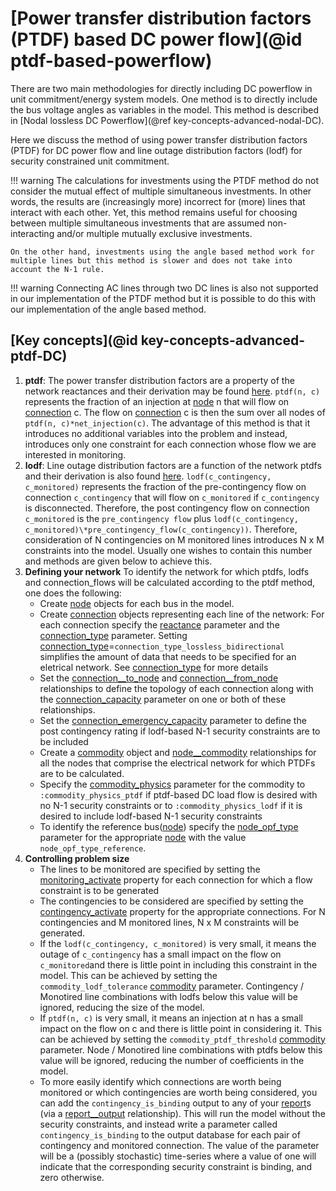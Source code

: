 # [Power transfer distribution factors (PTDF) based DC power flow](@id ptdf-based-powerflow)
There are two main methodologies for directly including DC powerflow in unit commitment/energy system models. One method is to directly include the bus voltage angles as variables in the model. This method is described in [Nodal lossless DC Powerflow](@ref key-concepts-advanced-nodal-DC).

Here we discuss the method of using power transfer distribution factors (PTDF) for DC power flow and line outage distribution factors (lodf) for security constrained unit commitment.

!!! warning
    The calculations for investments using the PTDF method do not consider the mutual effect of multiple simultaneous investments.
    In other words, the results are (increasingly more) incorrect for (more) lines that interact with each other.
    Yet, this method remains useful for choosing between multiple simultaneous investments that are assumed non-interacting and/or multiple mutually exclusive investments.
    
    On the other hand, investments using the angle based method work for multiple lines but this method is slower and does not take into account the N-1 rule.

!!! warning
    Connecting AC lines through two  DC lines is also not supported in our implementation of the PTDF method but it is possible to do this with our implementation of the angle based method.

## [Key concepts](@id key-concepts-advanced-ptdf-DC)
1. **ptdf**: The power transfer distribution factors are a property of the network reactances and their derivation may be found [here](https://www.worldcat.org/title/power-generation-operation-and-control/oclc/886509477). `ptdf(n, c)` represents the fraction of an injection at [node](@ref) n that will flow on [connection](@ref) c. The flow on [connection](@ref) c is then the sum over all nodes of `ptdf(n, c)*net_injection(c)`. The advantage of this method is that it introduces no additional variables into the problem and instead, introduces only one constraint for each connection whose flow we are interested in monitoring.
2. **lodf**: Line outage distribution factors are a function of the network ptdfs and their derivation is also found [here](https://www.worldcat.org/title/power-generation-operation-and-control/oclc/886509477). `lodf(c_contingency, c_monitored)` represents the fraction of the pre-contingency flow on connection `c_contingency` that will flow on `c_monitored` if `c_contingency` is disconnected. Therefore, the post contingency flow on connection `c_monitored` is the `pre_contingency flow` plus `lodf(c_contingency, c_monitored)\*pre_contingency_flow(c_contingency))`. Therefore, consideration of N contingencies on M monitored lines introduces N x M constraints into the model. Usually one wishes to contain this number and methods are given below to achieve this.
3. **Defining your network** To identify the network for which ptdfs, lodfs and connection_flows will be calculated according to the ptdf method, one does the following:
   - Create [node](@ref) objects for each bus in the model.
   - Create [connection](@ref) objects representing each line of the network: For each connection specify the [reactance](@ref) parameter and the [connection\_type](@ref) parameter. Setting [connection\_type](@ref)=`connection_type_lossless_bidirectional` simplifies the amount of data that needs to be specified for an eletrical network. See [connection\_type](@ref) for more details   
   - Set the [connection\_\_to\_node](@ref) and [connection\_\_from\_node](@ref) relationships to define the topology of each connection along with the [connection\_capacity](@ref) parameter on one or both of these relationships.
   - Set the [connection\_emergency\_capacity](@ref) parameter to define the post contingency rating if lodf-based N-1 security constraints are to be included
   - Create a [commodity](@ref) object and [node__commodity](@ref) relationships for all the nodes that comprise the electrical network for which PTDFs are to be calculated.
   - Specify the [commodity_physics](@ref) parameter for the commodity to `:commodity_physics_ptdf` if ptdf-based DC load flow is desired with no N-1 security constraints or to `:commodity_physics_lodf` if it is desired to include lodf-based N-1 security constraints
   - To identify the reference bus([node](@ref)) specify the [node\_opf\_type](@ref) parameter for the appropriate [node](@ref) with the value `node_opf_type_reference`.
4. **Controlling problem size**
   - The lines to be monitored are specified by setting the [monitoring\_activate](@ref) property for each connection for which a flow constraint is to be generated
   - The contingencies to be considered are specified by setting the [contingency\_activate](@ref) property for the appropriate connections. For N contingencies and M monitored lines, N x M constraints will be generated.
   - If the `lodf(c_contingency, c_monitored)` is very small, it means the outage of `c_contingency` has a small impact on the flow on `c_monitored`and there is little point in including this constraint in the model. This can be achieved by setting the `commodity_lodf_tolerance` [commodity](@ref) parameter. Contingency / Monotired line combinations with lodfs below this value will be ignored, reducing the size of the model.
   - If `ptdf(n, c)` is very small, it means an injection at n has a small impact on the flow on c and there is little point in considering it. This can be achieved by setting the `commodity_ptdf_threshold` [commodity](@ref) parameter. Node / Monotired line combinations with ptdfs below this value will be ignored, reducing the number of coefficients in the model.
   - To more easily identify which connections are worth being monitored or which contingencies are worth being considered, you can add the `contingency_is_binding` output to any of your [report](@ref)s (via a [report__output](@ref) relationship). This will run the model without the security constraints, and instead write a parameter called `contingency_is_binding` to the output database for each pair of contingency and monitored connection. The value of the parameter will be a (possibly stochastic) time-series where a value of one will indicate that the corresponding security constraint is binding, and zero otherwise.
